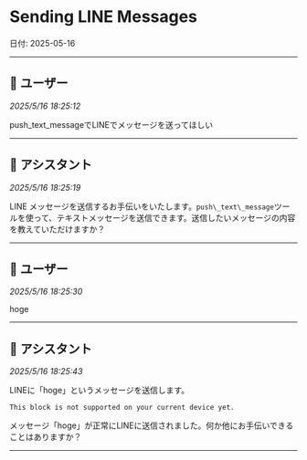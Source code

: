 # Sending LINE Messages

日付: 2025-05-16

---

## 👤 ユーザー
*2025/5/16 18:25:12*

push\_text\_messageでLINEでメッセージを送ってほしい

---

## 🤖 アシスタント
*2025/5/16 18:25:19*

LINE メッセージを送信するお手伝いをいたします。`push\_text\_message`ツールを使って、テキストメッセージを送信できます。送信したいメッセージの内容を教えていただけますか？

---

## 👤 ユーザー
*2025/5/16 18:25:30*

hoge

---

## 🤖 アシスタント
*2025/5/16 18:25:43*

LINEに「hoge」というメッセージを送信します。
```
This block is not supported on your current device yet.
```



メッセージ「hoge」が正常にLINEに送信されました。何か他にお手伝いできることはありますか？

---

